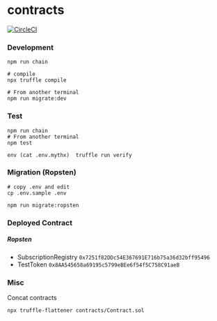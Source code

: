 # contracts

[![CircleCI](https://circleci.com/gh/d-monetize/contracts.svg?style=svg)](https://circleci.com/gh/d-monetize/contracts)

### Development

```shell
npm run chain

# compile
npx truffle compile

# From another terminal
npm run migrate:dev
```

### Test

```shell
npm run chain
# From another terminal
npm test

env (cat .env.mythx)  truffle run verify
```

### Migration (Ropsten)

```shell
# copy .env and edit
cp .env.sample .env

npm run migrate:ropsten
```

### Deployed Contract

##### Ropsten

- SubscriptionRegistry `0x7251f82DDc54E367691E716b75a36d32bff95496`
- TestToken `0x8AA545658a69195c5799eBEe6f54f5C758C91aeB`

### Misc

Concat contracts

```
npx truffle-flattener contracts/Contract.sol
```
